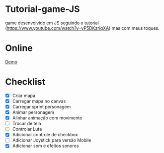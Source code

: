 # Tutorial-game-JS
game desenvolvido em JS seguindo o tutorial (https://www.youtube.com/watch?v=yP5DKzriqXA) mas com meus toques.

# Online
[Demo](https://hovelacque.github.io/Tutorial-game-JS/)

# Checklist
- [x] Criar mapa
- [x] Carregar mapa no canvas
- [x] Carregar sprint personagem
- [x] Animar personagem
- [x] Alinhar animação com movimento
- [ ] Trocar de tela
- [ ] Controlar Luta
- [x] Adicionar controle de checkbox
- [ ] Adicionar Joystick para versão Mobile
- [x] Adicionar som e efeitos sonoros 
